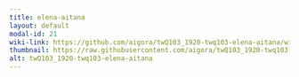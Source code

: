 ```yaml
---
title: elena-aitana
layout: default
modal-id: 21
wiki-link: https://github.com/aigora/twQ103_1920-twq103-elena-aitana/wiki
thumbnail: https://raw.githubusercontent.com/aigora/twQ103_1920-twq103-elena-aitana/master/logo.png
alt: twQ103_1920-twq103-elena-aitana
---
```


